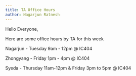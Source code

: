 ```yaml
---
title: TA Office Hours
author: Nagarjun Ratnesh
---
```


Hello Everyone,

Here are some office hours by TA for this week


Nagarjun - Tuesday 9am - 12pm @ IC404

Zhongyang - Friday 1pm - 4pm @ IC404

Syeda - Thursday 11am-12pm & Friday 3pm to 5pm @ IC404
